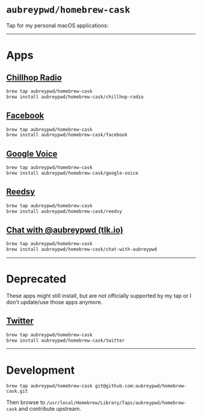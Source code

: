 # `aubreypwd/homebrew-cask`

Tap for my personal macOS applications:

-------

# Apps

## [Chillhop Radio](https://github.com/aubreypwd/chillhop-radio-mac)

```bash
brew tap aubreypwd/homebrew-cask
brew install aubreypwd/homebrew-cask/chillhop-radio
```

## [Facebook](https://github.com/aubreypwd/facebook-mac/)

```bash
brew tap aubreypwd/homebrew-cask
brew install aubreypwd/homebrew-cask/facebook
```

## [Google Voice](https://github.com/aubreypwd/google-voice-mac)

```bash
brew tap aubreypwd/homebrew-cask
brew install aubreypwd/homebrew-cask/google-voice
```

## [Reedsy](https://github.com/aubreypwd/reedsy-mac/)

```bash
brew tap aubreypwd/homebrew-cask
brew install aubreypwd/homebrew-cask/reedsy
```

## [Chat with @aubreypwd (tlk.io)](https://github.com/aubreypwd/chat-with-aubreypwd-mac/)

```bash
brew tap aubreypwd/homebrew-cask
brew install aubreypwd/homebrew-cask/chat-with-aubreypwd
```

------------

# Deprecated

These apps might still install, but are not officially supported by my tap or I don't update/use those apps anymore.

## [Twitter](https://github.com/aubreypwd/twitter-mac/)

```bash
brew tap aubreypwd/homebrew-cask
brew install aubreypwd/homebrew-cask/twitter
```

-----------

# Development

```
brew tap aubreypwd/homebrew-cask git@github.com:aubreypwd/homebrew-cask.git
```

Then browse to `/usr/local/Homebrew/Library/Taps/aubreypwd/homebrew-cask` and contribute upstream.
